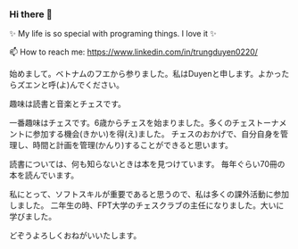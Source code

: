 ### Hi there 👋
✨ My life is so special with programing things. I love it ✨

📫 How to reach me: https://www.linkedin.com/in/trungduyen0220/

始めまして。ベトナムのフエから参りました。私はDuyenと申します。よかったらズエンと呼(よ)んでください。

趣味は読書と音楽とチェスです。

一番趣味はチェスです。6歳からチェスを始まりました。多くのチェストーナメントに参加する機会(きかい)を得(え)ました。 チェスのおかげで、自分自身を管理し、時間と計画を管理(かんり)することができると思います。

読書については、何も知らないときは本を見つけています。 毎年ぐらい70冊の本を読んでいます。

私にとって、ソフトスキルが重要であると思うので、私は多くの課外活動に参加しました。  二年生の時、FPT大学のチェスクラブの主任になりました。大いに学びました。

どぞうよろしくおねがいいたします。


<!--
**trungduyen0220/trungduyen0220** is a ✨ _special_ ✨ repository because its `README.md` (this file) appears on your GitHub profile.

Here are some ideas to get you started:

- 🔭 I’m currently working on ...
- 🌱 I’m currently learning ...
- 👯 I’m looking to collaborate on ...
- 🤔 I’m looking for help with ...
- 💬 Ask me about ...
- 📫 How to reach me: ...
- 😄 Pronouns: ...
- ⚡ Fun fact: ...
-->

